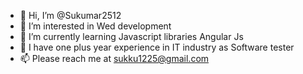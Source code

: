 - 👋 Hi, I’m @Sukumar2512
- 👀 I’m interested in Wed development
- 🌱 I’m currently learning  Javascript libraries Angular Js
- 💞️ I have one plus year experience in IT industry as Software tester 
- 📫 Please reach me at sukku1225@gmail.com
<!---
Sukumar2512/Sukumar2512 is a ✨ special ✨ repository because its `README.md` (this file) appears on your GitHub profile.
You can click the Preview link to take a look at your changes.
--->
